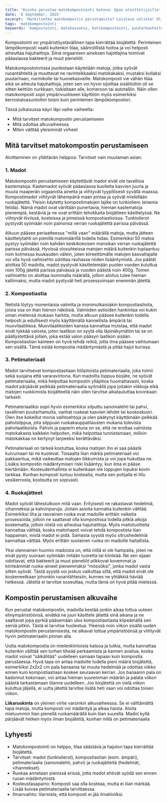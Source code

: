 ```yaml
---
title: 'Kuinka perustaa matokompostointi kotona: Opas aloittelijoille'
date: '8 September, 2025'
excerpt: 'Harkitsetko matokompostin perustamista? Loistava valinta! Olipa tavoitteesi keittiöjätteen vähentäminen, ravinteikkaan luomulannoitteen tuottaminen tai uuden harrastuksen kokeileminen, madonkompostointi on helppoa, hauskaa ja ympäristöystävällistä — eikä se rasita lompakkoa.'
tags: 'matokompostointi'
keywords: 'kompostointi, matokasvatus, kotikompostointi, puutarhanhoito, ympäristöystävällinen, biojäte, vihreä elämä, lannoite, red wiggler, eisenia fetida, matokakka, kotipuutarha, kierrätys, kasvatus'
---
```


Kompostointi on ympäristöystävällinen tapa kierrättää biojätettä. Perinteinen lämpökomposti vaatii kuitenkin tilaa, säännöllistä hoitoa ja voi helposti aiheuttaa hajuhaittoja. Siinä orgaanisen aineksen hajottajina toimivat pääasiassa bakteerit ja muut pieneliöt.

Matokompostoinnissa puolestaan käytetään matoja, jotka syövät ruoantähteitä ja muuttavat ne ravinteikkaaksi matokakaksi, mustaksi kullaksi puutarhaan, nurmikolle tai huonekasveille. Matokomposti vie vähän tilaa eikä se aiheuta hajuhaittoja, joten sen voi hyvin sijoittaa sisätiloihin oli se sitten keittiön nurkkaan, tiskialtaan alle, komeroon tai autotalliin. Näin ollen matokomposti sopii ympärivuotiseen käyttöön myös esimerkiksi kerrostaloasuntoihin toisin kuin perinteinen lämpökompostori.

Tässä julkaisussa käyn läpi vaihe vaiheelta:

- Mitä tarvitset matokompostin perustamiseen
- Mitä odottaa alkuvaiheessa
- Miten välttää yleisimmät virheet

## Mitä tarvitset matokompostin perustamiseen

Aloittaminen on yllättävän helppoa. Tarvitset vain muutaman asian:

### 1. Madot

Matokompostin perustamiseen käytettävät madot eivät ole tavallisia kastematoja. Kastemadot syövät pääasiassa kuolleita kasvien juuria ja muuta maaperän orgaanista ainetta ja viihtyvät tyypillisesti syvällä maassa. Kompostimadot viihtyvät lähempänä maan pintaa ja syövät mielellään ruokajätettä. Yleisin käytetty kompostimatojen lajike on tunkioliero (eisenia fetida). Nämä madot ovat väriltään punertavia, hieman kastematoja pienempiä, kestäviä ja ne ovat erittäin tehokkaita biojätteen käsittelyssä. Ne viihtyvät tiiviissä, kosteissa ja pimeissä kompostiastioissa. Tunkiolierot pystyvät syömään noin painonsa verran ruokajätettä parissa päivässä.

Alkuun pääsee periaatteessa "millä vaan" määrällä matoja, mutta jätteen käsittelytahti on pienillä matomäärillä todella hidas. Esimerkiksi 50 matoa pystyy syömään noin kahden keskikokoisen mansikan verran ruokajätettä parissa päivässä. Hyvissä olosuhteissa matojen määrä kuitenkin tuplaantuu noin kolmessa kuukauden välein, joten kiireettömälle matojen kasvattajalle voi olla hyvä vaihtoehto odottaa rauhassa niiden lisääntymistä. Jos päätät aloittaa 50 madolla, madot pystyvät käsittelemään puolen vuoden kuluttua noin 100g jätettä parissa päivässä ja vuoden päästä noin 400g. Toinen vaihtoehto on aloittaa isommalla määrällä, jolloin aloitus tulee hieman kalliimaksi, mutta madot pystyvät heti prosessoimaan enemmän jätettä.

### 2. Kompostiastia

Netistä löytyy monenlaisia valmiita ja monimutkaisiakin kompostiastioita, joista osa on ihan hienon näköisiä. Valmiiden astioiden hankintaa voi kukin oman mielensä mukaan harkita, mutta alkuun pääsee kuitenkin todella helposti ja edullisesti myös käyttämällä kannellista ämpäriä tai muovilaatikkoa. Muovilaatikoiden kanssa kannattaa muistaa, että madot eivät tykkää valosta, joten laatikon on syytä olla läpinäkymätön tai se on päällystettävä jollain, joka estää valon pääsyn laatikon sisään. Kompostiastian kanteen on hyvä tehdä reikiä, jotta ilma pääsee vaihtumaan sen sisällä. Tämä estää kompostia mädäntymästä ja pitää hajut kurissa.

### 3. Petimateriaali

Madot tarvitsevat kompostiastiaan hiilipitoista petimateriaalia, joka toimii sekä suojana että vararavintona. Kun madoilta loppuu biojäte, ne syövät petimateriaalia, mikä helpottaa kompostin ylläpitoa huomattavasti, koska madot pärjäävät pelkkää petimateriaalia syömällä jopa joitakin viikkoja eikä matojen ruokkimista biojätteellä näin ollen tarvitse aikatauluttaa kovinkaan tarkasti.

Petimateriaaliksi sopii hyvin esimerkiksi silputtu sanomalehti tai pahvi, tavallinen puutarhamulta, vanhat ruskeat kasvien lehdet tai kookoskuori. Olen itse kokeillut monia vaihtoehtoja ja olen päätynyt käyttämään pelkkää pahvisilppua, jota silppuan ruokakauppatilausten mukana tulevista pahvilaatikoista. Pahvin ja paperin etuna on se, että ne erottaa valmiista matokakasta kaikkein helpoiten, mikä helpottaa tunnistamaan, milloin matokakkaa on kertynyt tarpeeksi kerättäväksi.

Petimateriaali on tärkeä kostuttaa, koska matojen iho ei saa päästä kuivumaan tai ne kuolevat. Toisaalta liian märkä petimateriaali voi pakkaantua, mikä vaikeuttaa matojen liikkumista ja voi jopa hukuttaa ne. Lisäksi kompostin mädäntymisen riski lisääntyy, kun ilma ei pääse kiertämään. Kosteudenhallinta ei kuitenkaan ole loppujen lopuksi kovin tarkkaa. Kunhan komposti tuntuu kostealta, mutta sen pohjalla ei lillu vesikerrosta, kosteutta on sopivasti.

### 4. Ruokajätteet

Madot syövät lähestulkoon mitä vaan. Erityisesti ne rakastavat hedelmiä, vihanneksia ja kahvinpuruja. Joitain asioita kannatta kuitenkin välttää. Esimerkiksi liha ja rasvainen ruoka ovat madoille erittäin vaikeita prosessoida, jolloin ne saattavat olla kompostissa todella pitkiä aikoja koskematta, jolloin niistä voi aiheutua hajuhaittoja. Myös maitotuotteita kannattaa välttää, koska maitohapot voivat tehdä kompostista liian happaman, mistä madot ei pidä. Samasta syystä myös sitrushedelmiä kannattaa välttää. Myös erittäin suolainen ruoka on madoille haitallista.

Yksi olennainen huomio madoista on, että niillä ei ole hampaita, joten ne eivät pysty suoraan syömään mitään tuoretta tai kiinteää. Ne sen sijaan odottavat, että bakteerit ja muut pieneliöt pilkkovat kovemmat ja kiinteämmät ruoka-aineet pienemmäksi "mössöksi", jonka madot vasta sitten syövät. Tästä syystä voi joskus vaikuttaa siltä, että madot eivät ole koskeneetkaan johonkin ruoantähteisiin, kunnes ne yhtäkkiä häviää hetkessä. Jätettä ei tarvitse soseuttaa, mutta tämä on hyvä pitää mielessä.

## Kompostin perustamisen alkuvaihe

Kun perustat matokompostin, madoilla kestää jonkin aikaa tottua uuteen elinympäristöönsä, eivätkä ne juuri käsittele jätettä sinä aikana ja ne saattavat jopa pyrkiä pääsemään ulos kompostiastiasta kiipeämällä sen seiniä pitkin. Tästä ei tarvitse huolestua. Yleensä noin viikon sisällä uuden matokompostin perustamisesta, ne alkavat tottua ympäristöönsä ja viihtyvät hyvin petimateriaalin pinnan alla.

Uutta matokompostia on mielenkiintoista katsoa ja tutkia, mutta kannattaa kuitenkin välttää sen turhan tiheää perkaamista ja kannen availua, koska madot voivat "säikähtää" uudelleen samaan tapaan kuin kompostia perustaessa. Hyvä tapa on antaa madoille todella pieni määrä biojätettä, esimerkiksi 2x2x2 cm pala banaania tai muuta hedelmää ja odottaa viikko ennen kuin kompostiastiaan koskee seuraavan kerran. Jos banaanin pala on kadonnut kokonaan, voi antaa hieman suuremman määrän ja palata viikon päästä tarkastamaan tilanne uudelleen. Jos biojätettä on vielä viikon kuluttua jäljellä, ei uutta jätettä tarvitse lisätä heti vaan voi odottaa toisen viikon.

<aside> <b>Liikaruokinta</b> on yleinen virhe varsinkin alkuvaiheessa. Se ei välttämättä tapa matoja, mutta komposti voi mädäntyä ja alkaa haista. Aloita mieluummin liian pienellä ruokamäärällä kuin liian suurella. Madot kyllä pärjäävät hetken myös ilman biojätettä, kunhan niillä on petimateriaalia </aside>

## Lyhyesti

- Matokompostointi on helppo, tilaa säästävä ja hajuton tapa kierrättää biojätettä.
- Tarvitset: madot (tunkiolierot), kompostiastian (esim. ämpäri), petimateriaalia (sanomalehti, pahvi) ja ruokajätteitä (hedelmät, vihannekset).
- Ruokaa annetaan pienissä erissä, jotta madot ehtivät syödä sen ennen ruoan mädäntymistä
- Kosteustasapaino: Komposti saa olla kosteaa, mutta ei liian märkää. Lisää kuivaa petimateriaalia tarvittaessa.
- Ilmanvaihto: Varmista, että komposti ei jää ilmatiiviiksi.
